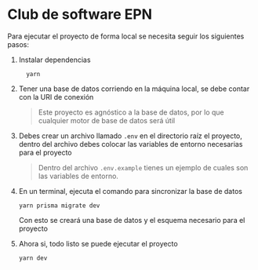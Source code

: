 # Club de software EPN
Para ejecutar el proyecto de forma local se necesita seguir los siguientes pasos:
1.  Instalar dependencias
    ```
      yarn
    ```

2. Tener una base de datos corriendo en la máquina local, se debe contar con la URI de conexión
    > Este proyecto es agnóstico a la base de datos, por lo que cualquier motor de base de datos será útil

3. Debes crear un archivo llamado `.env` en el directorio raíz el proyecto, dentro del archivo debes colocar las variables de entorno necesarias para el proyecto
    > Dentro del archivo `.env.example` tienes un ejemplo de cuales son las variables de entorno.
4. En un terminal, ejecuta el comando para sincronizar la base de datos
    ```
    yarn prisma migrate dev
    ```
    Con esto se creará una base de datos y el esquema necesario para el proyecto

5. Ahora si, todo listo se puede ejecutar el proyecto
    ```
    yarn dev
    ```